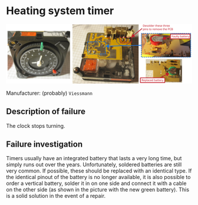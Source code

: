 # Heating system timer

![](figures/battery_replacement.png)

Manufacturer: (probably) `Viessmann` 

## Description of failure
The clock stops turning.


## Failure investigation
Timers usually have an integrated battery that lasts a very long time, but simply runs out over the years. Unfortunately, soldered batteries are still very common. If possible, these should be replaced with an identical type. If the identical pinout of the battery is no longer available, it is also possible to order a vertical battery, solder it in on one side and connect it with a cable on the other side (as shown in the picture with the new green battery). This is a solid solution in the event of a repair.
